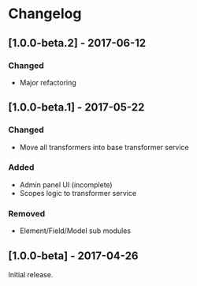 Changelog
=========

## [1.0.0-beta.2] - 2017-06-12
### Changed
- Major refactoring

## [1.0.0-beta.1] - 2017-05-22
### Changed
- Move all transformers into base transformer service

### Added
- Admin panel UI (incomplete)
- Scopes logic to transformer service

### Removed
- Element/Field/Model sub modules

## [1.0.0-beta] - 2017-04-26
Initial release.
